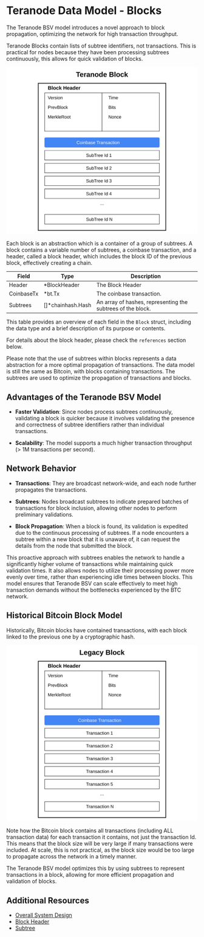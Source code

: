 # Teranode Data Model - Blocks

The Teranode BSV model introduces a novel approach to block propagation, optimizing the network for high transaction throughput.

Teranode Blocks contain lists of subtree identifiers, not transactions. This is practical for nodes because they have been processing subtrees continuously, this allows for quick validation of blocks.

![TERANODE_Block.svg](../architecture/img/TERANODE_Block.svg)


Each block is an abstraction which is a container of a group of subtrees. A block contains a variable number of subtrees, a coinbase transaction, and a header, called a block header, which includes the block ID of the previous block, effectively creating a chain.

| Field       | Type                  | Description                                                 |
|-------------|-----------------------|-------------------------------------------------------------|
| Header      | *BlockHeader          | The Block Header                                            |
| CoinbaseTx  | *bt.Tx                | The coinbase transaction.                                   |
| Subtrees    | []*chainhash.Hash     | An array of hashes, representing the subtrees of the block. |

This table provides an overview of each field in the `Block` struct, including the data type and a brief description of its purpose or contents.

For details about the block header, please check the `references` section below.

Please note that the use of subtrees within blocks represents a data abstraction for a more optimal propagation of transactions. The data model is still the same as Bitcoin, with blocks containing transactions. The subtrees are used to optimize the propagation of transactions and blocks.

## Advantages of the Teranode BSV Model

- **Faster Validation**: Since nodes process subtrees continuously, validating a block is quicker because it involves validating the presence and correctness of subtree identifiers rather than individual transactions.


- **Scalability**: The model supports a much higher transaction throughput (> 1M transactions per second).


## Network Behavior

- **Transactions**: They are broadcast network-wide, and each node further propagates the transactions.


- **Subtrees**: Nodes broadcast subtrees to indicate prepared batches of transactions for block inclusion, allowing other nodes to perform preliminary validations.


- **Block Propagation**: When a block is found, its validation is expedited due to the continuous processing of subtrees. If a node encounters a subtree within a new block that it is unaware of, it can request the details from the node that submitted the block.

This proactive approach with subtrees enables the network to handle a significantly higher volume of transactions while maintaining quick validation times. It also allows nodes to utilize their processing power more evenly over time, rather than experiencing idle times between blocks. This model ensures that Teranode BSV can scale effectively to meet high transaction demands without the bottlenecks experienced by the BTC network.

## Historical Bitcoin Block Model

Historically, Bitcoin blocks have contained transactions, with each block linked to the previous one by a cryptographic hash.

![Legacy_Bitcoin_Block.svg](../architecture/img/Legacy_Bitcoin_Block.svg)

Note how the Bitcoin block contains all transactions (including ALL transaction data) for each transaction it contains, not just the transaction Id. This means that the block size will be very large if many transactions were included. At scale, this is not practical, as the block size would be too large to propagate across the network in a timely manner.

The Teranode BSV model optimizes this by using subtrees to represent transactions in a block, allowing for more efficient propagation and validation of blocks.

## Additional Resources

- [Overall System Design](../architecture/teranode-overall-system-design.md)
- [Block Header](./block_header_data_model.md)
- [Subtree](./subtree_data_model.md)
